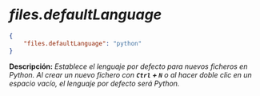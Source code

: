 <!-- Autor: Daniel Benjamin Perez Morales -->
<!-- GitHub: https://github.com/DanielBenjaminPerezMoralesDev13 -->
<!-- Gitlab: https://gitlab.com/DanielBenjaminPerezMoralesDev13 -->
<!-- Correo electrónico: danielperezdev@proton.me -->

# ***files.defaultLanguage***

```json
{
    "files.defaultLanguage": "python"
}
```

**Descripción:** *Establece el lenguaje por defecto para nuevos ficheros en Python. Al crear un nuevo fichero con **`Ctrl` + `N`** o al hacer doble clic en un espacio vacío, el lenguaje por defecto será Python.*
